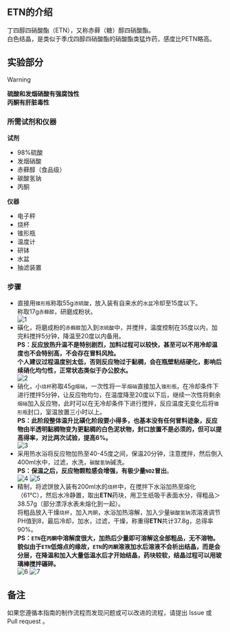 ## ETN的介绍

丁四醇四硝酸酯（ETN），又称赤藓（糖）醇四硝酸酯。  
白色结晶，是类似于季戊四醇四硝酸酯的硝酸酯类猛炸药，感度比PETN略高。

## 实验部分

> [!Warning]  
> **硫酸和发烟硝酸有强腐蚀性**  
> **丙酮有肝脏毒性**

### 所需试剂和仪器

**试剂** 

* 98%硫酸
* 发烟硝酸
* 赤藓醇（食品级）
* 碳酸氢钠
* 丙酮

**仪器**

* 电子秤
* 烧杯
* 锥形瓶
* 温度计
* 研钵
* 水盆
* 抽滤装置

### 步骤

* 直接用`锥形瓶`称取55g`浓硫酸`，放入装有自来水的`水盆`冷却至15度以下。  
称取17g`赤藓醇`，研磨成粉状。  
![1](1.png)  
* 磺化，将磨成粉的`赤藓醇`加入到`浓硫酸`中，并搅拌，温度控制在35度以内，加完料搅拌5分钟，降温至20度以内备用。  
**PS：反应放热升温不是特别剧烈，加料过程可以较快，甚至可以不用冷却温度也不会特别高，不会存在冒料风险。**  
**个人建议过程温度别太低，否则反应物过于黏稠，会在瓶壁粘结硬化，影响后续硝化均匀性，正常状态类似于办公胶水。**  
![2](2.png)  
* 硝化，小`烧杯`称取45g`烟硝`，一次性将一半`烟硝`直接加入`锥形瓶`，在冷却条件下进行搅拌5分钟，让反应物均匀，在温度降至20度以下后，继续一次性将剩余`烟硝`加入反应物，此时可以在无冷却条件下进行搅拌，反应温度无变化后将`锥形瓶`封口，室温放置三小时以上。  
**PS：此阶段整体温升比磺化阶段要小得多，也基本没有任何冒料迹象，反应物由半透明黏稠物变为更黏稠的白色泥状物，封口放置不是必须的，但可以提高得率，对比两次试验，提高6%。**  
![3](3.png)  
* 采用热水浴将反应物加热至40-45度之间，保温20分钟，注意搅拌，然后倒入400ml水中，过滤，水洗，`碳酸氢钠`碱洗。  
**PS：保温之后，反应物颗粒感会增强，有极少量`NO2`冒出**。  
![4](4.png)
![5](5.png)  
* 精制，将滤饼放入装有200ml水的`烧杯`中，在搅拌下水浴加热至熔化（61℃），然后水冷静置，取出**ETN**药块，用卫生纸吸干表面水分，得粗品＞38.57g（部分漂浮水表未熔化到一起）。  
将粗品放入干燥`烧杯`，加入`丙酮`，水浴加热溶解，加入少量`碳酸氢钠`浓溶液调节PH值到8，最后冷却，加水，过滤，干燥，称重得**ETN**共计37.8g，总得率90%。  
**PS：`ETN`在`丙酮`中溶解度很大，加热后少量即可溶解这全部粗品，无不溶物。**  
**貌似由于`ETN`低熔点的缘故，`ETN`的`丙酮`溶液加水后溶液不会析出结晶，而是会分层，在降温和加入大量低温水后才开始结晶，药块较软，结晶过程可以用玻璃棒搅拌碾碎。**  
![6](6.png)
![7](7.png)

## 备注

如果您遵循本指南的制作流程而发现问题或可以改进的流程，请提出 Issue 或 Pull request 。